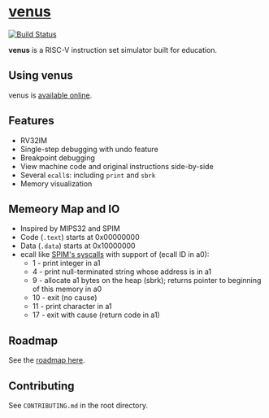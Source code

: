 # [venus](https://kvakil.github.io/venus/)
[![Build Status](https://travis-ci.com/kvakil/venus.svg?token=ke1yhth1Tq9yPQc4KzUY&branch=master)](https://travis-ci.com/kvakil/venus)

__venus__ is a RISC-V instruction set simulator built for education.

## Using venus

venus is [available online](https://kvakil.github.io/venus/).

## Features
* RV32IM
* Single-step debugging with undo feature
* Breakpoint debugging
* View machine code and original instructions side-by-side
* Several `ecall`s: including `print` and `sbrk`
* Memory visualization

## Memeory Map and IO

 * Inspired by MIPS32 and SPIM
 * Code (`.text`) starts at 0x00000000
 * Data (`.data`) starts at 0x10000000
 * ecall like [SPIM's syscalls](https://www.doc.ic.ac.uk/lab/secondyear/spim/node8.html) with support of (ecall ID in a0):
   * 1 - print integer in a1
   * 4 - print null-terminated string whose address is in a1
   * 9 - allocate a1 bytes on the heap (sbrk); returns pointer to beginning of this memory in a0
   * 10 - exit (no cause)
   * 11 - print character in a1
   * 17 - exit with cause (return code in a1)

## Roadmap

See the [roadmap here](https://github.com/kvakil/venus/projects/2).

## Contributing

See `CONTRIBUTING.md` in the root directory.
